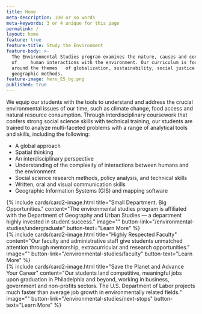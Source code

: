 ```yaml
---
title: Home
meta-description: 100 or so words
meta-keywords: 3 or 4 unique for this page
permalink: /
layout: home
feature: true
feature-title: Study the Environment
feature-body: >-
  The Environmental Studies program examines the nature, causes and consequences
  of     human interactions with the environment. Our curriculum is focused
  around the themes   of globalization, sustainability, social justice and
  geographic methods.
feature-image: hero_ES_bg.png
published: true
---
```

We equip our students with the tools to understand and address the crucial environmental issues of our time, such as climate change, food access and natural resource consumption. Through interdisciplinary coursework that confers strong social science skills with technical training, our students are trained to analyze multi-faceted problems with a range of analytical tools and  skills, including the following:

   - A global approach 
   - Spatial thinking 
   - An interdisciplinary perspective 
   - Understanding of the complexity of interactions between humans and the environment 
   - Social science research methods, policy analysis, and technical skills 
   - Written, oral and visual communication skills 
   - Geographic Information Systems (GIS) and mapping software

<div class="row row-wide">
  <div class="col m12 l4">{% include cards/card2-image.html 
    title="Small Department. Big Opportunities." 
    content="The environmental studies program is affiliated with the Department of Geography and Urban Studies — a department highly invested in student success." 
    image="" 
    button-link="/environmental-studies/undergraduate" 
    button-text="Learn More" %}
  </div>
  <div class="row row-wide">
    <div class="col m12 l4">{% include cards/card2-image.html 
      title="Highly Respected Faculty" 
      content="Our faculty and administrative staff give students unmatched attention through mentorship, extracurricular and research opportunities." 
      image="" 
      button-link="/environmental-studies/faculty" 
      button-text="Learn More" %}
    </div>
    <div class="row row-wide">
      <div class="col m12 l4">{% include cards/card2-image.html 
        title="Save the Planet and Advance Your Career" 
        content="Our students land competitive, meaningful jobs upon graduation in Philadelphia and beyond, working in business, government and non-profits sectors. The U.S. Department of Labor projects much faster than average job growth in environmentally related fields." 
        image="" 
        button-link="/environmental-studies/next-stops" 
        button-text="Learn More" %}
      </div>
</div>
